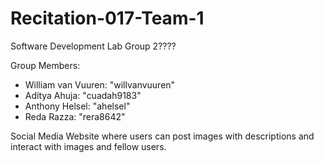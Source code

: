# Recitation-017-Team-1
Software Development Lab Group 2????

Group Members:
- William van Vuuren: "willvanvuuren"
- Aditya Ahuja: "cuadah9183"
- Anthony Helsel: "ahelsel"
- Reda Razza: "rera8642"

Social Media Website where users can post images with descriptions and interact with images and fellow users.
